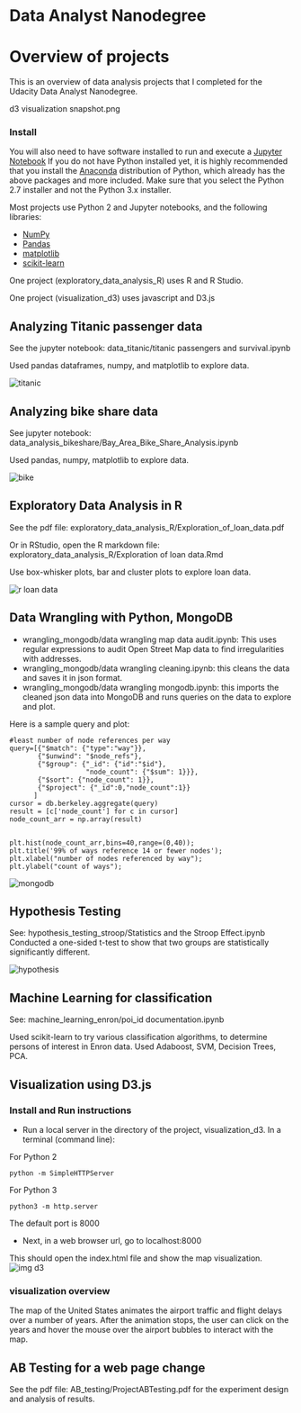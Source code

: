 # Data Analyst Nanodegree
# Overview of projects

This is an overview of data analysis projects that I completed for the Udacity Data Analyst Nanodegree.

[//]: # (Image References)

[img_titanic]: ./data_titanic/img_titanic.png "titanic"
[img_bike]: ./data_analysis_bikeshare/img_bike.png "bike"
[img_R]: ./exploratory_data_analysis_R/EDA_R_loan_data.png "R data"
[img_mongodb]: ./wrangling_mongodb/img_mongodb.png "mongodb"
[img_hypo]: ./hypothesis_testing_stroop/img_hypothesis.png "hypothesis"
[img_d3]: ./visualization_d3/img_d3.png "d3"

d3 visualization snapshot.png
### Install

You will also need to have software installed to run and execute a [Jupyter Notebook](http://ipython.org/notebook.html)
If you do not have Python installed yet, it is highly recommended that you install the [Anaconda](http://continuum.io/downloads) distribution of Python, which already has the above packages and more included. Make sure that you select the Python 2.7 installer and not the Python 3.x installer.

Most projects use Python 2 and Jupyter notebooks, and the following libraries:

- [NumPy](http://www.numpy.org/)
- [Pandas](http://pandas.pydata.org/)
- [matplotlib](http://matplotlib.org/)
- [scikit-learn](http://scikit-learn.org/stable/)


One project (exploratory_data_analysis_R) uses R and R Studio.

One project (visualization_d3) uses javascript and D3.js

## Analyzing Titanic passenger data
See the jupyter notebook:
data_titanic/titanic passengers and survival.ipynb

Used pandas dataframes, numpy, and matplotlib to explore data.

![titanic][img_titanic]

## Analyzing bike share data
See jupyter notebook:
data_analysis_bikeshare/Bay_Area_Bike_Share_Analysis.ipynb

Used pandas, numpy, matplotlib to explore data.

![bike][img_bike]

## Exploratory Data Analysis in R
See the pdf file:
exploratory_data_analysis_R/Exploration_of_loan_data.pdf

Or in RStudio, open the R markdown file:
exploratory_data_analysis_R/Exploration of loan data.Rmd

Use box-whisker plots, bar and cluster plots to explore loan data.

![r loan data][img_R]

## Data Wrangling with Python, MongoDB
- wrangling_mongodb/data wrangling map data audit.ipynb: This uses regular expressions to audit Open Street Map data to find irregularities with addresses.
- wrangling_mongodb/data wrangling cleaning.ipynb: this cleans the data and saves it in json format.
- wrangling_mongodb/data wrangling mongodb.ipynb: this imports the cleaned json data into MongoDB and runs queries on the data to explore and plot.

Here is a sample query and plot:
```
#least number of node references per way
query=[{"$match": {"type":"way"}},
       {"$unwind": "$node_refs"},
       {"$group": {"_id": {"id":"$id"},
                   "node_count": {"$sum": 1}}},
       {"$sort": {"node_count": 1}},
       {"$project": {"_id":0,"node_count":1}}
      ]
cursor = db.berkeley.aggregate(query)
result = [c['node_count'] for c in cursor]
node_count_arr = np.array(result)


plt.hist(node_count_arr,bins=40,range=(0,40));
plt.title('99% of ways reference 14 or fewer nodes');
plt.xlabel("number of nodes referenced by way");
plt.ylabel("count of ways");
```
![mongodb][img_mongodb]

## Hypothesis Testing
See:
hypothesis_testing_stroop/Statistics and the Stroop Effect.ipynb
Conducted a one-sided t-test to show that two groups are statistically significantly different.

![hypothesis][img_hypo]

## Machine Learning for classification
See: machine_learning_enron/poi_id documentation.ipynb

Used scikit-learn to try various classification algorithms, to determine persons of interest in Enron data.  Used Adaboost, SVM, Decision Trees, PCA.

## Visualization using D3.js
### Install and Run instructions
- Run a local server in the directory of the project, visualization_d3. In a terminal (command line):

For Python 2
```
python -m SimpleHTTPServer
```

For Python 3
```
python3 -m http.server
```
The default port is 8000
- Next, in a web browser url, go to localhost:8000

This should open the index.html file and show the map visualization.
![img d3][img_d3]

### visualization overview
The map of the United States animates the airport traffic and flight delays over a number of years.  After the animation stops, the user can click on the years and hover the mouse over the airport bubbles to interact with the map.


## AB Testing for a web page change
See the pdf file: AB_testing/ProjectABTesting.pdf for the experiment design and analysis of results.
